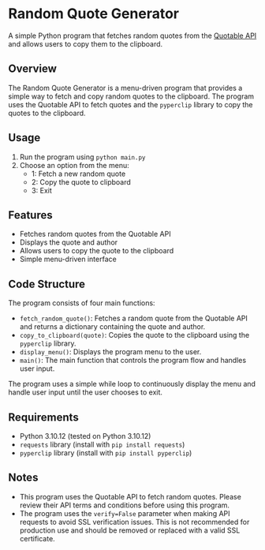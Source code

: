 # Random Quote Generator

A simple Python program that fetches random quotes from the [Quotable API](https://api.quotable.io/random) and allows users to copy them to the clipboard.

## Overview

The Random Quote Generator is a menu-driven program that provides a simple way to fetch and copy random quotes to the clipboard. The program uses the Quotable API to fetch quotes and the `pyperclip` library to copy the quotes to the clipboard.

## Usage

1. Run the program using `python main.py`
2. Choose an option from the menu:
	* 1: Fetch a new random quote
	* 2: Copy the quote to clipboard
	* 3: Exit

## Features

* Fetches random quotes from the Quotable API
* Displays the quote and author
* Allows users to copy the quote to the clipboard
* Simple menu-driven interface

## Code Structure

The program consists of four main functions:

* `fetch_random_quote()`: Fetches a random quote from the Quotable API and returns a dictionary containing the quote and author.
* `copy_to_clipboard(quote)`: Copies the quote to the clipboard using the `pyperclip` library.
* `display_menu()`: Displays the program menu to the user.
* `main()`: The main function that controls the program flow and handles user input.

The program uses a simple while loop to continuously display the menu and handle user input until the user chooses to exit.

## Requirements

* Python 3.10.12 (tested on Python 3.10.12)
* `requests` library (install with `pip install requests`)
* `pyperclip` library (install with `pip install pyperclip`)

## Notes

* This program uses the Quotable API to fetch random quotes. Please review their API terms and conditions before using this program.
* The program uses the `verify=False` parameter when making API requests to avoid SSL verification issues. This is not recommended for production use and should be removed or replaced with a valid SSL certificate.
